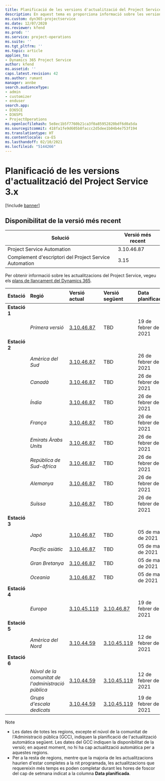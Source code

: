 ```yaml
---
title: Planificació de les versions d'actualització del Project Service 3.x
description: En aquest tema es proporciona informació sobre les versions disponibles i futures del Dynamics 365 Project Service Automation.
ms.custom: dyn365-projectservice
ms.date: 12/07/2020
ms.reviewer: kfend
ms.prod: ''
ms.service: project-operations
ms.suite: ''
ms.tgt_pltfrm: ''
ms.topic: article
applies_to:
- Dynamics 365 Project Service
author: kfend
ms.assetid: ''
caps.latest.revision: 42
ms.author: rumant
manager: annbe
search.audienceType:
- admin
- customizer
- enduser
search.app:
- D365CE
- D365PS
- ProjectOperations
ms.openlocfilehash: 5e8ec1b5f7760b21ca3f0a85952820bdf6d0a5da
ms.sourcegitcommit: 418fa1fe9d605b8faccc2d5dee1b04b4e753f194
ms.translationtype: HT
ms.contentlocale: ca-ES
ms.lasthandoff: 02/10/2021
ms.locfileid: "5144266"
---
```

# <a name="update-release-schedule-for-project-service-3x"></a>Planificació de les versions d'actualització del Project Service 3.x

[!include [banner](../includes/psa-now-project-operations.md)]

## <a name="latest-version-availability"></a>Disponibilitat de la versió més recent

| Solució  | Versió més recent |
|-------|----|
| Project Service Automation    | 3.10.46.87 |
| Complement d'escriptori del Project Service Automation                | 3.15          |

Per obtenir informació sobre les actualitzacions del Project Service, vegeu els [plans de llançament del Dynamics 365](https://docs.microsoft.com/dynamics365/release-plans/). 

| Estació  | Regió | Versió actual | Versió següent |  Data planificada
| :---   | :---   | :---   | :---   |:---   |         
|<strong>Estació 1</strong> | |  |  | |
| | <i>Primera versió</i> | [3.10.46.87](whats-new-ur-28-5.md) | TBD | 19 de febrer de 2021
|<strong>Estació 2</strong> | |  |  | |
| | <i>Amèrica del Sud</i> | [3.10.46.87](whats-new-ur-28-5.md) | TBD | 26 de febrer de 2021
| | <i>Canadà</i> | [3.10.46.87](whats-new-ur-28-5.md) | TBD | 26 de febrer de 2021
| | <i>Índia</i> | [3.10.46.87](whats-new-ur-28-5.md) | TBD | 26 de febrer de 2021
| | <i>França</i> | [3.10.46.87](whats-new-ur-28-5.md) | TBD | 26 de febrer de 2021
| | <i>Emirats Àrabs Units</i> | [3.10.46.87](whats-new-ur-28-5.md) | TBD | 26 de febrer de 2021
| | <i>República de Sud-àfrica</i> | [3.10.46.87](whats-new-ur-28-5.md) | TBD | 26 de febrer de 2021
| | <i>Alemanya</i> | [3.10.46.87](whats-new-ur-28-5.md) | TBD | 26 de febrer de 2021
| | <i>Suïssa</i> | [3.10.46.87](whats-new-ur-28-5.md) | TBD | 26 de febrer de 2021
|<strong>Estació 3</strong> | |  |  | |
| | <i>Japó</i> | [3.10.46.87](whats-new-ur-28-5.md) | TBD | 05 de març de 2021
| | <i>Pacífic asiàtic</i> | [3.10.46.87](whats-new-ur-28-5.md) | TBD | 05 de març de 2021
| | <i>Gran Bretanya</i> | [3.10.46.87](whats-new-ur-28-5.md) | TBD | 05 de març de 2021
| | <i>Oceania</i> | [3.10.46.87](whats-new-ur-28-5.md) | TBD | 05 de març de 2021
|<strong>Estació 4</strong> | |  |  | |
| | <i>Europa</i> | [3.10.45.119](whats-new-ur-27-5.md) | [3.10.46.87](whats-new-ur-28-5.md) | 19 de febrer de 2021
|<strong>Estació 5</strong> | |  |  | |
| | <i>Amèrica del Nord</i> | [3.10.44.59](whats-new-ur-26.md) | [3.10.45.119](whats-new-ur-27-5.md) | 12 de febrer de 2021
|<strong>Estació 6</strong> | |  |  | |
| | <i>Núvol de la comunitat de l'administració pública</i> | [3.10.44.59](whats-new-ur-26.md) | [3.10.45.119](whats-new-ur-27-5.md) | 12 de febrer de 2021
| | <i>Grups d'escala dedicats</i> | [3.10.44.59](whats-new-ur-26.md) | [3.10.45.119](whats-new-ur-27-5.md) | 19 de febrer de 2021

>[!Note]
> - Les dates de totes les regions, excepte el núvol de la comunitat de l'Administració pública (GCC), indiquen la planificació de l'actualització automàtica següent. Les dates del GCC indiquen la disponibilitat de la versió; en aquest moment, no hi ha cap actualització automàtica per a aquestes regions.
> - Per a la resta de regions, mentre que la majoria de les actualitzacions haurien d'estar completes a la nit programada, les actualitzacions que requereixin més temps es poden completar durant les hores de foscor del cap de setmana indicat a la columna **Data planificada**.

